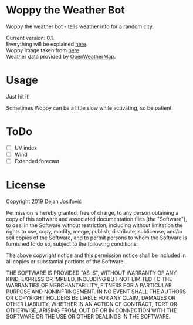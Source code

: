 # Woppy the Weather Bot

Woppy the weather bot - tells weather info for a random city.

Current version: 0.1.  
Everything will be explained [here](https://www.youtube.com/user/Coxncrendorpodcast).  
Woppy image taken from [here](https://coxncrendor.fandom.com/wiki/Woppy_the_Weatherbot).  
Weather data provided by [OpenWeatherMap](https://openweathermap.org).  

# Usage

Just hit it!

Sometimes Woppy can be a little slow while activating, so be patient.

# ToDo

- [ ] UV index
- [ ] Wind
- [ ] Extended forecast

# License

Copyright 2019 Dejan Josifović

Permission is hereby granted, free of charge, to any person obtaining a copy of this software and associated
documentation files (the "Software"), to deal in the Software without restriction, including without limitation the
rights to use, copy, modify, merge, publish, distribute, sublicense, and/or sell copies of the Software, and to permit
persons to whom the Software is furnished to do so, subject to the following conditions:

The above copyright notice and this permission notice shall be included in all copies or substantial portions
of the Software.

THE SOFTWARE IS PROVIDED "AS IS", WITHOUT WARRANTY OF ANY KIND, EXPRESS OR IMPLIED, INCLUDING BUT NOT LIMITED TO THE
WARRANTIES OF MERCHANTABILITY, FITNESS FOR A PARTICULAR PURPOSE AND NONINFRINGEMENT. IN NO EVENT SHALL THE AUTHORS OR
COPYRIGHT HOLDERS BE LIABLE FOR ANY CLAIM, DAMAGES OR OTHER LIABILITY, WHETHER IN AN ACTION OF CONTRACT, TORT OR
OTHERWISE, ARISING FROM, OUT OF OR IN CONNECTION WITH THE SOFTWARE OR THE USE OR OTHER DEALINGS IN THE SOFTWARE.
